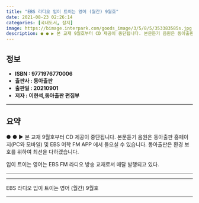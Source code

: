 ```yaml
---
title: "EBS 라디오 입이 트이는 영어 (월간) 9월호"
date: 2021-08-23 02:26:14
categories: [국내도서, 잡지]
image: https://bimage.interpark.com/goods_image/3/5/8/5/353383585s.jpg
description: ● ● ▶ 본 교재 9월호부터 CD 제공이 중단됩니다. 본문듣기 음원은 동아출판 홈페이지(PC와 모바일) 및 EBS 어학 FM APP 에서 들으실 수 있습니다. 동아출판은 환경 보호를 위하여 최선을 다하겠습니다. 입이 트이는 영어는 EBS FM 라디오 방송 교재로서 매달 발행되고
---
```


## **정보**

- **ISBN : 9771976770006**
- **출판사 : 동아출판**
- **출판일 : 20210901**
- **저자 : 이현석,동아출판 편집부**

------



## **요약**

●  ●  ▶ 본 교재 9월호부터 CD 제공이 중단됩니다.
본문듣기 음원은 동아출판 홈페이지(PC와 모바일) 및 EBS 어학 FM APP 에서 들으실 수 있습니다.
동아출판은 환경 보호를 위하여 최선을 다하겠습니다.

입이 트이는 영어는 EBS FM 라디오 방송 교재로서 매달 발행되고 있다.

------



------


EBS 라디오 입이 트이는 영어 (월간) 9월호 

------


